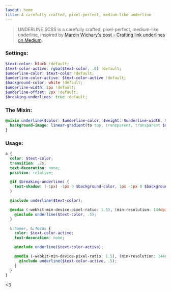 ```yaml
---
layout: home
title: A carefully crafted, pixel-perfect, medium-like underline
---
```


> UNDERLINE.SCSS is a carefully crafted, pixel-perfect, medium-like underline, inspired by [Marcin Wichary's post - Crafting link underlines on Medium](https://medium.design/crafting-link-underlines-on-medium-7c03a9274f9#.jhvfwlt8q).

### Settings:
```scss
$text-color: black !default;
$text-color-active: rgba($text-color, .8) !default;
$underline-color: $text-color !default;
$underline-color-active: $text-color-active !default;
$background-color: white !default;
$underline-width: 1px !default;
$underline-offset: 2px !default;
$breaking-underlines: true !default;
```

### The Mixin:
```scss
@mixin underline($color: $underline-color, $weight: $underline-width, $offset: $underline-offset) {
  background-image: linear-gradient(to top, transparent, transparent $offset, $color $offset, $color ($offset + $weight), transparent ($offset + $weight));
}
```

### Usage:
```scss
a {
  color: $text-color;
  transition: .2s;
  text-decoration: none;
  position: relative;

  @if $breaking-underlines {
    text-shadow: (-1px) -1px 0 $background-color, 1px -1px 0 $background-color, -1px 1px 0 $background-color, 1px 1px 0 $background-color;
  }

  @include underline($text-color);

  @media (-webkit-min-device-pixel-ratio: 1.5), (min-resolution: 144dpi) {
    @include underline($text-color, .5);
  }

  &:hover, &:focus {
    color: $text-color-active;
    text-decoration: none;

    @include underline($text-color-active);

    @media (-webkit-min-device-pixel-ratio: 1.5), (min-resolution: 144dpi) {
      @include underline($text-color-active, .5);
    }
  }
}
```

<3

